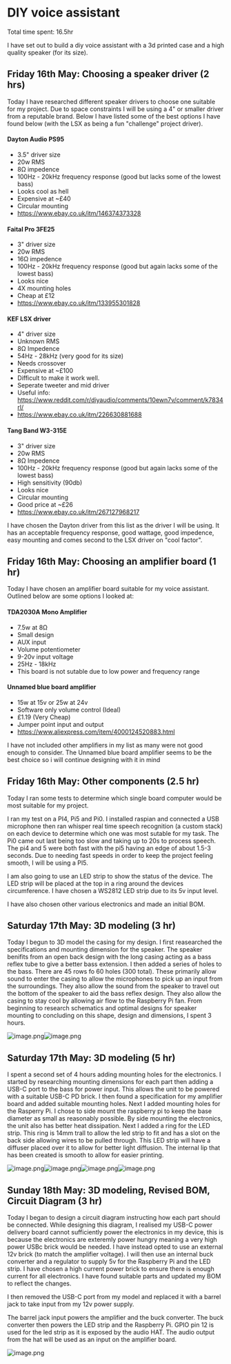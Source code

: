 # DIY voice assistant

Total time spent: 16.5hr

I have set out to build a diy voice assistant with a 3d printed case and a high quality speaker (for its size).

## Friday 16th May: Choosing a speaker driver (2 hrs)

Today I have researched different speaker drivers to choose one suitable for my project. Due to space constraints I will be using a 4" or smaller driver from a reputable brand. Below I have listed some of the best options I have found below (with the LSX as being a fun "challenge" project driver).

#### Dayton Audio PS95 

- 3.5" driver size
- 20w RMS
- 8Ω impedence
- 100Hz - 20kHz frequency response (good but lacks some of the lowest bass)
- Looks cool as hell
- Expensive at ~£40
- Circular mounting
- https://www.ebay.co.uk/itm/146374373328

#### Faital Pro 3FE25

- 3" driver size
- 20w RMS
- 16Ω impedence
- 100Hz - 20kHz frequency response (good but again lacks some of the lowest bass)
- Looks nice
- 4X mounting holes
- Cheap at £12
- https://www.ebay.co.uk/itm/133955301828

#### KEF LSX driver

- 4" driver size
- Unknown RMS
- 8Ω Impedence
- 54Hz - 28kHz (very good for its size)
- Needs crossover
- Expensive at ~£100
- Difficult to make it work well.
- Seperate tweeter and mid driver
- Useful info: https://www.reddit.com/r/diyaudio/comments/10ewn7v/comment/k7834rl/
- https://www.ebay.co.uk/itm/226630881688

#### Tang Band W3-315E

- 3" driver size
- 20w RMS
- 8Ω Impedence
- 100Hz - 20kHz frequency response (good but again lacks some of the lowest bass)
- High sensitivity (90db)
- Looks nice 
- Circular mounting
- Good price at ~£26
- https://www.ebay.co.uk/itm/267127968217

I have chosen the Dayton driver from this list as the driver I will be using. It has an acceptable frequency response, good wattage, good impedence, easy mounting and comes second to the LSX driver on "cool factor".

## Friday 16th May: Choosing an amplifier board (1 hr)

Today I have chosen an amplifier board suitable for my voice assistant. Outlined below are some options I looked at:

#### TDA2030A Mono Amplifier

- 7.5w at 8Ω
- Small design
- AUX input
- Volume potentiometer
- 9-20v input voltage
- 25Hz - 18kHz
- This board is not sutable due to low power and frequency range

#### Unnamed blue board amplifier 

- 15w at 15v or 25w at 24v
- Software only volume control (Ideal)
- £1.19 (Very Cheap)
- Jumper point input and output
- https://www.aliexpress.com/item/4000124520883.html

I have not included other amplifiers in my list as many were not good enough to consider. The Unnamed blue board amplifier seems to be the best choice so i will continue designing with it in mind

## Friday 16th May: Other components (2.5 hr)

Today I ran some tests to determine which single board computer would be most suitable for my project. 

I ran my test on a PI4, Pi5 and Pi0. I installed raspian and connected a USB microphone then ran whisper real time speech recognition (a custom stack) on each device to determine which one was most sutable for my task. The Pi0 came out last being too slow and taking up to 20s to process speech. The pi4 and 5 were both fast with the pi5 having an edge of about 1.5-3 seconds. Due to needing fast speeds in order to keep the project feeling smooth, I will be using a PI5.

I am also going to use an LED strip to show the status of the device. The LED strip will be placed at the top in a ring around the devices circumference. I have chosen a WS2812 LED strip due to its 5v input level. 

I have also chosen other various electronics and made an initial BOM.

## Saturday 17th May: 3D modeling (3 hr)

Today I begun to 3D model the casing for my design. I first reasearched the specifications and mounting dimension for the speaker. The speaker benifits from an open back design with the long casing acting as a bass reflex tube to give a better bass extension. I then added a series of holes to the bass. There are 45 rows fo 60 holes (300 total). These primarily allow sound to enter the casing to allow the microphones to pick up an input from the surroundings. They also allow the sound from the speaker to travel out the bottom of the speaker to aid the bass reflex design. They also allow the casing to stay cool by allowing air flow to the Raspberry Pi fan. From beginning to research schematics and optimal designs for speaker mounting to concluding on this shape, design and dimensions, I spent 3 hours.

![image.png](/CAD/Images/image.png)![image.png](/CAD/Images/image-1.png)

## Saturday 17th May: 3D modeling (5 hr)

I spent a second set of 4 hours adding mounting holes for the electronics. I started by researching mounting dimensions for each part then adding a USB-C port to the bass for power input. This allows the unit to be powered with a suitable USB-C PD brick. I then found a specification for my amplifier board and added suitable mounting holes. Next I added mounting holes for the Rasperry Pi. I chose to side mount the raspberry pi to keep the base diameter as small as reasonably possible. By side mounting the electronics, the unit also has better heat dissipation. Next I added a ring for the LED strip. This ring is 14mm trall to allow the led strip to fit and has a slot on the back side allowing wires to be pulled through. This LED strip will have a diffuser placed over it to allow for better light diffusion. The internal lip that has been created is smooth to allow for easier printing. 

 ![image.png](/CAD/Images/image-2.png)![image.png](/CAD/Images/image-3.png)![image.png](/CAD/Images/image-4.png)![image.png](/CAD/Images/image-5.png)

## Sunday 18th May: 3D modeling, Revised BOM, Circuit Diagram (3 hr)

Today I began to design a circuit diagram instructing how each part should be connected. While designing this diagram, I realised my USB-C power delivery board cannot sufficiently power the electronics in my device, this is because the electronics are exteremly power hungry meaning a very high power USBc brick would be needed. I have instead opted to use an external 12v brick (to match the amplifier voltage). I will then use an internal buck converter and a regulator to supply 5v for the Raspberry Pi and the LED strip. I have chosen a high current power brick to ensure there is enough current for all electronics. I have found suitable parts and updated my BOM to reflect the changes. 

I then removed the USB-C port from my model and replaced it with a barrel jack to take input from my 12v power supply. 

The barrel jack input powers the amplifier and the buck converter. The buck converter then powers the LED strip and the Raspberry Pi. GPIO pin 12 is used for the led strip as it is exposed by the audio HAT. The audio output from the hat will be used as an input on the amplifier board.

![image.png](/CAD/Images/image-6.png)